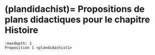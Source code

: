 (plandidachist)=
Propositions de plans didactiques pour le chapitre Histoire
==================================================


```{toctree}
:maxdepth: 1
Proposition 1 <plandidachist1>
```